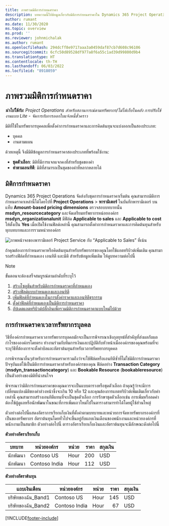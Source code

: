 ```yaml
---
title: ภาพรวมมิติการกำหนดราคา
description: บทความนี้ให้ข้อมูลเกี่ยวกับมิติการกำหนดราคาใน Dynamics 365 Project Operations
author: rumant
ms.date: 11/30/2020
ms.topic: overview
ms.prod: ''
ms.reviewer: johnmichalak
ms.author: rumant
ms.openlocfilehash: 294dcff8e9717aaa3a0459daf87cb7d608c96106
ms.sourcegitcommit: 6cfc50d89528df977a8f6a55c1ad39d99800d9b4
ms.translationtype: HT
ms.contentlocale: th-TH
ms.lasthandoff: 06/03/2022
ms.locfileid: "8918059"
---
```

# <a name="pricing-dimensions-overview"></a>ภาพรวมมิติการกำหนดราคา

_**นำไปใช้กับ:** Project Operations สำหรับสถานการณ์ตามทรัพยากร/ไม่ได้เก็บในคลัง การปรับใช้งานแบบ Lite - จัดการกับการออกใบแจ้งหนี้ชั่วคราว_

มิติที่ใช้ในทรัพยากรบุคคลเพื่อตั้งค่าการกำหนดราคาและการคิดต้นทุนจะแบ่งออกเป็นสองประเภท: 

- บุคคล
- งานตามแผน

ด้วยเหตุนี้ จึงมีมิติข้อมูลการกำหนดราคาสองประเภทที่พร้อมใช้งาน:

- **ชุดตัวเลือก**: มิติที่มีการแจกแจกคงที่สำหรับชุดของค่า
- **ค่าตามเอนทิตี**: มิติที่สามารถเป็นชุดของค่าที่หลากหลายได้

## <a name="pricing-dimensions"></a>มิติการกำหนดราคา

Dynamics 365 Project Operations จัดส่งกับชุดการกำหนดราคาเริ่มต้น คุณสามารถมิติการกำหนดราคาเหล่านี้ได้โดยไปที่ **Project Operations** > **พารามิเตอร์** ในบันทึกพารามิเตอร์ บนแท็บ **Amount-based pricing dimensions** ตรวจสอบบทบาทนั้น **msdyn_resourcecategory** และจัดเตรียมทรัพยากรหน่อยองค์กร **msdyn_organizationalunit** มีฟิล์ด **Applicable to sales** และ **Applicable to cost** ให้ตั้งเป็น **Yes** เมื่อเปิดใช้งานฟิลด์เหล่านี้ คุณสามารถตั้งค่าการกำหนดราคาและการคิดต้นทุนสำหรับทุกบทบาทและการรวมหน่วยองค์กร

![ภาพหน้าจอของพารามิเตอร์ Project Service กับ “Applicable to Sales” ที่เน้น](media/PS-OOB-parameters.png)

ถ้าคุณต้องการกำหนดราคาหรือคิดต้นทุนสำหรับทรัพยากรของคุณโดยใช้แอตทริบิวต์เพิ่มเติม คุณสามารถสร้างฟิล์ดที่กำหนดเอง เอนทิตี และมิติ สำหรับข้อมูลเพิ่มเติม ให้ดูบทความต่อไปนี้ 
  
  > [!NOTE]
  > ขั้นตอนจะต้องเสร็จสมบูรณ์ตามลำดับที่ระบุไว้

1. [สร้างโซลูชันสำหรับมิติการกำหนดราคาที่กำหนดเอง](../sales/create-solution-custompd.md)
2. [สร้างฟิลด์แบบกำหนดเองและเอนทิตี](create-custom-fields-entities-pricing-dimensions.md)
3. [เพิ่มฟิลด์ที่กำหนดเองในการตั้งค่าราคาและเอนทิตีธุรกรรม ](add-custom-fields-price-setup-transactional-entities.md)
4. [ตั้งค่าฟิลด์ที่กำหนดเองเป็นมิติการกำหนดราคา ](set-up-custom-fields-pricing-dimensions.md)
5. [อัปเดตแอตทริบิวต์ปลั๊กอินเพื่อรวมมิติการกำหนดราคาแบบใหม่ไปด้วย](update-plugin-attributes-pd.md)


## <a name="pricing-human-resource-time"></a>การกำหนดราคาเวลาทรัพยากรบุลคล
วิธีที่องค์กรกำหนดราคาเวลาทรัพยากรบุลคลมักจะเป็นการพิจารณาเชิงกุลยุทธ์ที่สำคัญที่ส่งผลกับผลกำไรขององค์กรโดยตรง ทำงานร่วมกับทีมการเงินและปฏิบัติกับหัวหน้าเมื่อองค์กรของคุณพร้อมที่จะระบุวิธีที่ต้องการจะตั้งค่าบิลและอัตราต้นทุนสำหรับเวลาทรัพยยากรบุคคล

การพิจารณาอื่นๆสำหรับการกำหนดราคารวมถึงว่าจะใช้ฟิล์ดหรือเอนทิตีซ้ำที่ไม่ใช่มิติการกำหนดราคาปัจจุบันแต่ใช้เป็นมิติการกำหนดราคาสำหรับองค์กรของคุณ ฟิล์ดอย่าง **Transaction Category** (**msdyn_transactioncategory**) และ **Bookable Resource** (**bookableresource**) เป็นตัวอย่างของมิติที่น่าสนใจจ 

พิจารณาว่ามิติการกำหนดราคาของคุณควรจะเป็นแบบตารางหรือชุดตัวเลือก ถ้าคุณรู้ว่าจะมีการเปลี่ยนแปลงมิติของค่าล่วงหน้าซึ่งจะเกิน 10 หรือ 12 และคุณต้องการแอตทริบิวต์เพิ่มเติมเกี่ยวกับค่าเหล่านี้ คุณสามารถสร้างเอนทิตีแทนที่จะเป็นชุดตัวเลือก การรักษาชุดตัวเลือกเช่น การเพิ่มหรือลดค่า ต้องใช้ผู้ดูแลหรือนักพัฒนาในขณะที่การเพิ่มแถวใหม่ไปในตารางสามารทำได้โดยผู้ใช้ส่วนใหญ่

ตัวอย่างต่อไปนี้แสดงอัตราการเรียกเก็บเงินที่ตั้งค่าตามบทบาทและหน่วยการจัดหาทรัพยากรองค์กรที่เป็นของทรัพยากร อัตราต้นทุนโดยทั่วไปจะขึ้นอยู่กับแถบเงินเดือนของพนักงานและหน่วยองค์กรที่พนักงานเป็นสมาชิก ตัวอย่างต่อไปนี้ ตารางอัตราเรียกเก็บเงินและอัตราต้นทุนจะมีลักษณะดังต่อไปนี้

**ตัวอย่างอัตราเรียกเก็บ**

| บทบาท        | หน่วยองค์กร    |หน่วย      |ราคา      |สกุลเงิน  |
| ------------|-------------|----------|----------:|----------|
| นักพัฒนา   | Contoso US  |Hour | 200|USD     |
| นักพัฒนา   | Contoso India |Hour|   112|USD     |


**ตัวอย่างอัตราต้นทุน**

| แถบเงินเดือน     | หน่วยองค์กร    |หน่วย      |ราคา      |สกุลเงิน  |
| ----------------|-------------|----------|----------:|----------|
| บริษัทของฉัน_Band1 | Contoso US  |Hour | 145|USD     |
| บริษัทของฉัน_Band2 | Contoso India |Hour|   67|USD     |


[!INCLUDE[footer-include](../includes/footer-banner.md)]